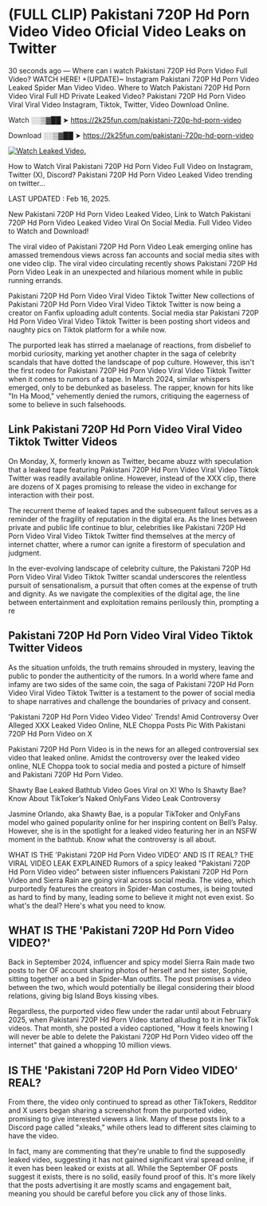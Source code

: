 # (FULL CLIP) Pakistani 720P Hd Porn Video Video Oficial Video Leaks on Twitter

30 seconds ago — Where can i watch Pakistani 720P Hd Porn Video Full Video? WATCH HERE! +(UPDATE)~ Instagram Pakistani 720P Hd Porn Video Leaked Spider Man Video Video. Where to Watch Pakistani 720P Hd Porn Video Viral Full HD Private Leaked Video? Pakistani 720P Hd Porn Video Viral Viral Video Instagram, Tiktok, Twitter, Video Download Online.

Watch ░░▒▓██ ➤ https://2k25fun.com/pakistani-720p-hd-porn-video

Download ░░▒▓██ ➤ https://2k25fun.com/pakistani-720p-hd-porn-video

[![Watch Leaked Video.](https://miro.medium.com/v2/resize:fit:828/format:webp/1*cilzJN44JGOrTw9NJCrNHA.gif "Watch Leaked Video")](https://2k25fun.com/pakistani-720p-hd-porn-video)

How to Watch Viral Pakistani 720P Hd Porn Video Full Video on Instagram, Twitter (X), Discord? Pakistani 720P Hd Porn Video Leaked Video trending on twitter...

LAST UPDATED : Feb 16, 2025.

New Pakistani 720P Hd Porn Video Leaked Video, Link to Watch Pakistani 720P Hd Porn Video Leaked Video Viral On Social Media. Full Video Video to Watch and Download!

The viral video of Pakistani 720P Hd Porn Video Leak emerging online has amassed tremendous views across fan accounts and social media sites with one video clip. The viral video circulating recently shows Pakistani 720P Hd Porn Video Leak in an unexpected and hilarious moment while in public running errands.

Pakistani 720P Hd Porn Video Viral Video Tiktok Twitter New collections of Pakistani 720P Hd Porn Video Viral Video Tiktok Twitter is now being a creator on Fanfix uploading adult contents. Social media star Pakistani 720P Hd Porn Video Viral Video Tiktok Twitter is been posting short videos and naughty pics on Tiktok platform for a while now.

The purported leak has stirred a maelanage of reactions, from disbelief to morbid curiosity, marking yet another chapter in the saga of celebrity scandals that have dotted the landscape of pop culture. However, this isn't the first rodeo for Pakistani 720P Hd Porn Video Viral Video Tiktok Twitter when it comes to rumors of a tape. In March 2024, similar whispers emerged, only to be debunked as baseless. The rapper, known for hits like "In Ha Mood," vehemently denied the rumors, critiquing the eagerness of some to believe in such falsehoods.

## Link Pakistani 720P Hd Porn Video Viral Video Tiktok Twitter Videos

On Monday, X, formerly known as Twitter, became abuzz with speculation that a leaked tape featuring Pakistani 720P Hd Porn Video Viral Video Tiktok Twitter was readily available online. However, instead of the XXX clip, there are dozens of X pages promising to release the video in exchange for interaction with their post.

The recurrent theme of leaked tapes and the subsequent fallout serves as a reminder of the fragility of reputation in the digital era. As the lines between private and public life continue to blur, celebrities like Pakistani 720P Hd Porn Video Viral Video Tiktok Twitter find themselves at the mercy of internet chatter, where a rumor can ignite a firestorm of speculation and judgment.

In the ever-evolving landscape of celebrity culture, the Pakistani 720P Hd Porn Video Viral Video Tiktok Twitter scandal underscores the relentless pursuit of sensationalism, a pursuit that often comes at the expense of truth and dignity. As we navigate the complexities of the digital age, the line between entertainment and exploitation remains perilously thin, prompting a re

##  Pakistani 720P Hd Porn Video Viral Video Tiktok Twitter Videos

As the situation unfolds, the truth remains shrouded in mystery, leaving the public to ponder the authenticity of the rumors. In a world where fame and infamy are two sides of the same coin, the saga of Pakistani 720P Hd Porn Video Viral Video Tiktok Twitter is a testament to the power of social media to shape narratives and challenge the boundaries of privacy and consent.

'Pakistani 720P Hd Porn Video Video Video' Trends! Amid Controversy Over Alleged XXX Leaked Video Online, NLE Choppa Posts Pic With Pakistani 720P Hd Porn Video on X

Pakistani 720P Hd Porn Video is in the news for an alleged controversial sex video that leaked online. Amidst the controversy over the leaked video online, NLE Choppa took to social media and posted a picture of himself and Pakistani 720P Hd Porn Video.

Shawty Bae Leaked Bathtub Video Goes Viral on X! Who Is Shawty Bae? Know About TikToker’s Naked OnlyFans Video Leak Controversy

Jasmine Orlando, aka Shawty Bae, is a popular TikToker and OnlyFans model who gained popularity online for her inspiring content on Bell’s Palsy. However, she is in the spotlight for a leaked video featuring her in an NSFW moment in the bathtub. Know what the controversy is all about.

WHAT IS THE 'Pakistani 720P Hd Porn Video VIDEO' AND IS IT REAL? THE VIRAL VIDEO LEAK EXPLAINED Rumors of a spicy leaked "Pakistani 720P Hd Porn Video video" between sister influencers Pakistani 720P Hd Porn Video and Sierra Rain are going viral across social media. The video, which purportedly features the creators in Spider-Man costumes, is being touted as hard to find by many, leading some to believe it might not even exist. So what's the deal? Here's what you need to know.

## WHAT IS THE 'Pakistani 720P Hd Porn Video VIDEO?'

Back in September 2024, influencer and spicy model Sierra Rain made two posts to her OF account sharing photos of herself and her sister, Sophie, sitting together on a bed in Spider-Man outfits. The post promises a video between the two, which would potentially be illegal considering their blood relations, giving big Island Boys kissing vibes.

Regardless, the purported video flew under the radar until about February 2025, when Pakistani 720P Hd Porn Video started alluding to it in her TikTok videos. That month, she posted a video captioned, "How it feels knowing I will never be able to delete the Pakistani 720P Hd Porn Video video off the internet" that gained a whopping 10 million views.

## IS THE 'Pakistani 720P Hd Porn Video VIDEO' REAL?

From there, the video only continued to spread as other TikTokers, Redditor and X users began sharing a screenshot from the purported video, promising to give interested viewers a link. Many of these posts link to a Discord page called "xleaks," while others lead to different sites claiming to have the video.

In fact, many are commenting that they're unable to find the supposedly leaked video, suggesting it has not gained significant viral spread online, if it even has been leaked or exists at all. While the September OF posts suggest it exists, there is no solid, easily found proof of this. It's more likely that the posts advertising it are mostly scams and engagement bait, meaning you should be careful before you click any of those links.